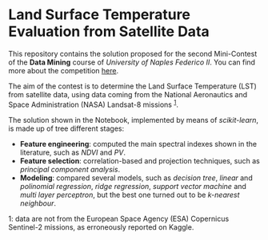 # Land Surface Temperature Evaluation from Satellite Data
This repository contains the solution proposed for the second Mini-Contest of the **Data Mining** course of *University of Naples Federico II*.
You can find more about the competition [here](https://www.kaggle.com/c/unina-data-mining-2021-minicontest-n2/overview).

The aim of the contest is to determine the Land Surface Temperature (LST) from satellite data, using data coming from the National Aeronautics and Space Administration (NASA) Landsat-8 missions <sup>[1](#footnote1)</sup>.

The solution shown in the Notebook, implemented by means of *scikit-learn*, is made up of tree different stages:
- **Feature engineering**: computed the main spectral indexes shown in the literature, such as *NDVI* and *PV*.
- **Feature selection**: correlation-based and projection techniques, such as *principal component analysis*.
- **Modeling**: compared several models, such as *decision tree*, *linear* and *polinomial regression*, *ridge regression*, *support vector machine* and *multi layer perceptron*, but the best one turned out to be *k-nearest neighbour*.




<a name="footnote1">1</a>: data are not from the European Space Agency (ESA) Copernicus Sentinel-2 missions, as erroneously reported on Kaggle.
